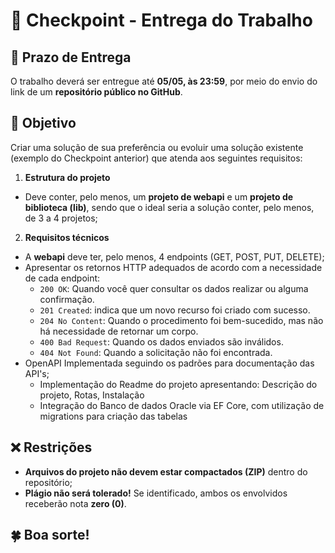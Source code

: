 # 🚀 Checkpoint - Entrega do Trabalho  

## 📅 Prazo de Entrega  
O trabalho deverá ser entregue até **05/05, às 23:59**, por meio do envio do link de um **repositório público no GitHub**.  

## 🎯 Objetivo  
Criar uma solução de sua preferência ou evoluir uma solução existente (exemplo do Checkpoint anterior) que atenda aos seguintes requisitos:  

1. **Estrutura do projeto**  
- Deve conter, pelo menos, um **projeto de webapi** e um **projeto de biblioteca (lib)**, sendo que o ideal seria a solução conter, pelo menos, de 3 a 4 projetos;
  
2. **Requisitos técnicos**
- A **webapi** deve ter, pelo menos, 4 endpoints (GET, POST, PUT, DELETE);
- Apresentar os retornos HTTP adequados de acordo com a necessidade de cada endpoint:
  - `200 OK`: Quando você quer consultar os dados realizar ou alguma confirmação.
  - `201 Created`: indica que um novo recurso foi criado com sucesso.
  - `204 No Content`: Quando o procedimento foi bem-sucedido, mas não há necessidade de retornar um corpo.
  - `400 Bad Request`: Quando os dados enviados são inválidos.
  - `404 Not Found`: Quando a solicitação não foi encontrada.
- OpenAPI Implementada seguindo os padrões para documentação das API's;
  - Implementação do Readme do projeto apresentando: Descrição do projeto, Rotas, Instalação
   - Integração do Banco de dados Oracle via EF Core, com utilização de migrations para criação das tabelas

## ❌ Restrições  
- **Arquivos do projeto não devem estar compactados (ZIP)** dentro do repositório;
- **Plágio não será tolerado!** Se identificado, ambos os envolvidos receberão nota **zero (0)**.  

## 🍀 Boa sorte!  